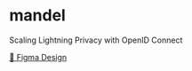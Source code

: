 # mandel

Scaling Lightning Privacy with OpenID Connect

[🎨 Figma Design](https://www.figma.com/design/CF3w7LC1gzQ4rfu0rNt6fi/Mandel?node-id=9016-2150&t=hHXtA4cU4PXNR79h-1)
